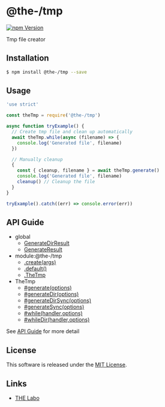 @the-/tmp
==========

<!---
This file is generated by @the-/templates. Do not update manually.
--->

<!-- Badge Start -->
<a name="badges"></a>

[![npm Version][bd_npm_shield_url]][bd_npm_url]

[bd_repo_url]: https://github.com/the-labo/the
[bd_npm_url]: http://www.npmjs.org/package/@the-/tmp
[bd_npm_shield_url]: http://img.shields.io/npm/v/@the-/tmp.svg?style=flat

<!-- Badge End -->


<!-- Description Start -->
<a name="description"></a>

Tmp file creator

<!-- Description End -->


<!-- Overview Start -->
<a name="overview"></a>




<!-- Overview End -->


<!-- Sections Start -->
<a name="sections"></a>

<!-- Section from "doc/readme/01.Installation.md.hbs" Start -->

<a name="section-doc-readme-01-installation-md"></a>

Installation
-----

```bash
$ npm install @the-/tmp --save
```


<!-- Section from "doc/readme/01.Installation.md.hbs" End -->

<!-- Section from "doc/readme/02.Usage.md.hbs" Start -->

<a name="section-doc-readme-02-usage-md"></a>

Usage
---------

```javascript
'use strict'

const theTmp = require('@the-/tmp')

async function tryExample() {
  // Create tmp file and clean up automatically
  await theTmp.while(async (filename) => {
    console.log('Generated file', filename)
  })

  // Manually cleanup
  {
    const { cleanup, filename } = await theTmp.generate()
    console.log('Generated file', filename)
    cleanup() // Cleanup the file
  }
}

tryExample().catch((err) => console.error(err))

```


<!-- Section from "doc/readme/02.Usage.md.hbs" End -->


<!-- Sections Start -->

<a name="api"></a>

## API Guide


- global
  - [GenerateDirResult](./doc/api/api.md#GenerateDirResult)
  - [GenerateResult](./doc/api/api.md#GenerateResult)
- module:@the-/tmp
  - [.create(args)](./doc/api/api.md#module_@the-/tmp.create)
  - [.default()](./doc/api/api.md#module_@the-/tmp.default)
  - [.TheTmp](./doc/api/api.md#module_@the-/tmp.TheTmp)
- TheTmp
  - [#generate(options)](./doc/api/api.md#TheTmp#generate)
  - [#generateDir(options)](./doc/api/api.md#TheTmp#generateDir)
  - [#generateDirSync(options)](./doc/api/api.md#TheTmp#generateDirSync)
  - [#generateSync(options)](./doc/api/api.md#TheTmp#generateSync)
  - [#while(handler,options)](./doc/api/api.md#TheTmp#while)
  - [#whileDir(handler,options)](./doc/api/api.md#TheTmp#whileDir)

See [API Guide](./doc/api/api.md) for more detail


<!-- LICENSE Start -->
<a name="license"></a>

License
-------
This software is released under the [MIT License](https://github.com/the-labo/the/blob/master/LICENSE).

<!-- LICENSE End -->


<!-- Links Start -->
<a name="links"></a>

Links
------

+ [THE Labo][the_labo_url]

[the_labo_url]: https://github.com/the-labo

<!-- Links End -->
